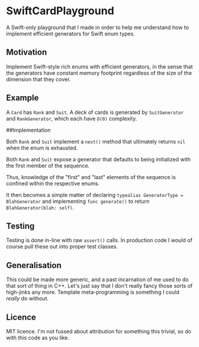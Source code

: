 SwiftCardPlayground
===================

A Swift-only playground that I made in order to help me understand how to implement efficient generators for Swift enum types.

## Motivation

Implement Swift-style rich enums with efficient generators, in the sense that the generators have constant memory footprint regardless of the size of the dimension that they cover.

## Example
A `Card` has `Rank` and `Suit`. A deck of cards is generated by `SuitGenerator` and `RankGenerator`, which each have `O(0)` complexity. 

##Implementation

Both `Rank` and `Suit` implement a `next()` method that ultimately returns `nil` when the enum is exhausted.

Both `Rank` and `Suit` expose a generator that defaults to being initialized with the first member of the sequence.

Thus, knowledge of the "first" and "last" elements of the sequence is confined within the respective enums.

It then becomes a simple matter of declaring `typealias GeneratorType = BlahGenerator` and implementing `func generate()` to return `BlahGenerator(blah: self)`.

## Testing

Testing is done in-line with raw `assert()` calls. In production code I would of course pull these out into proper test classes.

## Generalisation

This could be made more generic, and a past incarnation of me used to do that sort of thing in C++. Let's just say that I don't really fancy those sorts of high-jinks any more. Template meta-programming is something I could _really_ do without.

## Licence

MIT licence. I'm not fussed about attribution for something this trivial, so do with this code as you like.
